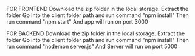 FOR FRONTEND
Download the zip folder in the local storage.
Extract the folder 
Go into the client folder path and run command "npm install"
Then run command "npm start"
And app will run on port 3000


FOR BACKEND
Download the zip folder in the local storage.
Extract the folder
Go into the client folder path and run command "npm install"
Then run command "nodemon server.js"
And Server will run on port 5000
